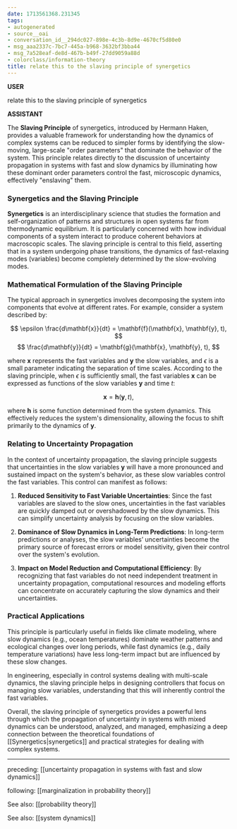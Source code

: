 ```yaml
---
date: 1713561368.231345
tags:
- autogenerated
- source__oai
- conversation_id__294dc027-898e-4c3b-8d9e-4670cf5d80e0
- msg_aaa2337c-7bc7-445a-b968-3632bf3bba44
- msg_7a528eaf-de8d-467b-b49f-27dd9059a88d
- colorclass/information-theory
title: relate this to the slaving principle of synergetics
---
```


**USER**

relate this to the slaving principle of synergetics


**ASSISTANT**

The **Slaving Principle** of synergetics, introduced by Hermann Haken, provides a valuable framework for understanding how the dynamics of complex systems can be reduced to simpler forms by identifying the slow-moving, large-scale "order parameters" that dominate the behavior of the system. This principle relates directly to the discussion of uncertainty propagation in systems with fast and slow dynamics by illuminating how these dominant order parameters control the fast, microscopic dynamics, effectively "enslaving" them.

### Synergetics and the Slaving Principle

**Synergetics** is an interdisciplinary science that studies the formation and self-organization of patterns and structures in open systems far from thermodynamic equilibrium. It is particularly concerned with how individual components of a system interact to produce coherent behaviors at macroscopic scales. The slaving principle is central to this field, asserting that in a system undergoing phase transitions, the dynamics of fast-relaxing modes (variables) become completely determined by the slow-evolving modes.

### Mathematical Formulation of the Slaving Principle

The typical approach in synergetics involves decomposing the system into components that evolve at different rates. For example, consider a system described by:

$$
\epsilon \frac{d\mathbf{x}}{dt} = \mathbf{f}(\mathbf{x}, \mathbf{y}, t),
$$
$$
\frac{d\mathbf{y}}{dt} = \mathbf{g}(\mathbf{x}, \mathbf{y}, t),
$$

where $\mathbf{x}$ represents the fast variables and $\mathbf{y}$ the slow variables, and $\epsilon$ is a small parameter indicating the separation of time scales. According to the slaving principle, when $\epsilon$ is sufficiently small, the fast variables $\mathbf{x}$ can be expressed as functions of the slow variables $\mathbf{y}$ and time $t$:

$$
\mathbf{x} = \mathbf{h}(\mathbf{y}, t),
$$

where $\mathbf{h}$ is some function determined from the system dynamics. This effectively reduces the system's dimensionality, allowing the focus to shift primarily to the dynamics of $\mathbf{y}$.

### Relating to Uncertainty Propagation

In the context of uncertainty propagation, the slaving principle suggests that uncertainties in the slow variables $\mathbf{y}$ will have a more pronounced and sustained impact on the system's behavior, as these slow variables control the fast variables. This control can manifest as follows:

1. **Reduced Sensitivity to Fast Variable Uncertainties**: Since the fast variables are slaved to the slow ones, uncertainties in the fast variables are quickly damped out or overshadowed by the slow dynamics. This can simplify uncertainty analysis by focusing on the slow variables.

2. **Dominance of Slow Dynamics in Long-Term Predictions**: In long-term predictions or analyses, the slow variables’ uncertainties become the primary source of forecast errors or model sensitivity, given their control over the system's evolution.

3. **Impact on Model Reduction and Computational Efficiency**: By recognizing that fast variables do not need independent treatment in uncertainty propagation, computational resources and modeling efforts can concentrate on accurately capturing the slow dynamics and their uncertainties.

### Practical Applications

This principle is particularly useful in fields like climate modeling, where slow dynamics (e.g., ocean temperatures) dominate weather patterns and ecological changes over long periods, while fast dynamics (e.g., daily temperature variations) have less long-term impact but are influenced by these slow changes.

In engineering, especially in control systems dealing with multi-scale dynamics, the slaving principle helps in designing controllers that focus on managing slow variables, understanding that this will inherently control the fast variables.

Overall, the slaving principle of synergetics provides a powerful lens through which the propagation of uncertainty in systems with mixed dynamics can be understood, analyzed, and managed, emphasizing a deep connection between the theoretical foundations of [[Synergetics|synergetics]] and practical strategies for dealing with complex systems.


---

preceding: [[uncertainty propagation in systems with fast and slow dynamics]]  


following: [[marginalization in probability theory]]

See also: [[probability theory]]


See also: [[system dynamics]]